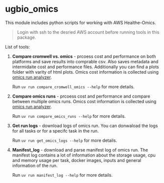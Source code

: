 # ugbio_omics

This module includes python scripts for working with AWS Healthe-Omics. 
> Login with ssh to the desried AWS account before running tools in this package.

List of tools:

1. **Compare cromwell vs. omics** - prcoess cost and performance on both platforms and save results into comprable csv. Also saves metadata and intermidaite cost and performance files. Additionally you can find a plots folder with varity of html plots. Omics cost information is collected using [omics run analyzer](https://github.com/awslabs/amazon-omics-tools?tab=readme-ov-file#omics-run-analyzer).

    Run `uv run compare_cromwell_omics --help` for more details.

2. **Compare omics runs** - prcoess cost and performance and compare between multiple omics runs. Omics cost information is collected using [omics run analyzer](https://github.com/awslabs/amazon-omics-tools?tab=readme-ov-file#omics-run-analyzer).

    Run `uv run compare_omics_runs --help` for more details.

3. **Get run logs** - download logs of omics run. You can donwaload the logs for all tasks or for a specifc task in the run.

    Run `uv run get_omics_logs --help` for more details.

4. **Manifest_log** - download and parse manifest log of omics run. The manifest log contains a lot of information about the storage usage, cpu and memory usage per task, docker images, inputs and general information of the run. 

    Run `uv run manifest_log --help` for more details.